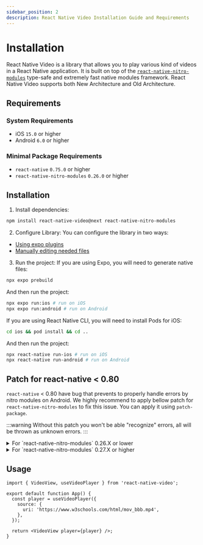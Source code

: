 ```yaml
---
sidebar_position: 2
description: React Native Video Installation Guide and Requirements
---
```

# Installation

React Native Video is a library that allows you to play various kind of videos in a React Native application. It is built on top of the [`react-native-nitro-modules`](https://nitro.margelo.com/docs/what-is-nitro) type-safe and extremely fast native modules framework. React Native Video supports both New Architecture and Old Architecture.

## Requirements

### System Requirements
- iOS `15.0` or higher
- Android `6.0` or higher

### Minimal Package Requirements
- `react-native` `0.75.0` or higher
- `react-native-nitro-modules` `0.26.0` or higher 

## Installation

1. Install dependencies:
```bash
npm install react-native-video@next react-native-nitro-modules
```

2. Configure Library:
You can configure the library in two ways:
- [Using expo plugins](./configuration/expo-plugin.md)
- [Manually editing needed files](./configuration/manual.md)

3. Run the project:
If you are using Expo, you will need to generate native files:
```bash
npx expo prebuild
```

And then run the project:
```bash
npx expo run:ios # run on iOS
npx expo run:android # run on Android
```

If you are using React Native CLI, you will need to install Pods for iOS:
```bash
cd ios && pod install && cd ..
```

And then run the project:
```bash
npx react-native run-ios # run on iOS
npx react-native run-android # run on Android
```

## Patch for react-native < 0.80

`react-native` < 0.80 have bug that prevents to properly handle errors by nitro modules on Android.
We highly recommend to apply bellow patch for `react-native-nitro-modules` to fix this issue.
You can apply it using `patch-package`.

:::warning
Without this patch you won't be able "recognize" errors, all will be thrown as unknown errors.
:::

<details>
  <summary>For `react-native-nitro-modules` 0.26.X or lower</summary>

  ```diff
  diff --git a/node_modules/react-native-nitro-modules/cpp/core/HybridFunction.hpp b/node_modules/react-native-nitro-modules/cpp/core/HybridFunction.hpp
  index aefd987..c2e06fb 100644
  --- a/node_modules/react-native-nitro-modules/cpp/core/HybridFunction.hpp
  +++ b/node_modules/react-native-nitro-modules/cpp/core/HybridFunction.hpp
  @@ -23,6 +23,10 @@ struct JSIConverter;
  #include <string>
  #include <type_traits>
  
  +#ifdef ANDROID
  +#include <fbjni/fbjni.h>
  +#endif
  +
  namespace margelo::nitro {
  
  using namespace facebook;
  @@ -118,6 +122,10 @@ public:
          std::string funcName = getHybridFuncFullName<THybrid>(kind, name, hybridInstance.get());
          std::string message = exception.what();
          throw jsi::JSError(runtime, funcName + ": " + message);
  +      } catch (const jni::JniException& exception) {
  +        std::string funcName = getHybridFuncFullName<THybrid>(kind, name, hybridInstance.get());
  +        std::string message = exception.what();
  +        throw jsi::JSError(runtime, funcName + ": " + message);
  #pragma clang diagnostic pop
  #endif
        } catch (...) {
  ```

  see [raw](https://github.com/TheWidlarzGroup/react-native-video/blob/v7/example/patches/react-native-nitro-modules%2B0.26.2.patch.old)
</details>

<details>
  <summary>For `react-native-nitro-modules` 0.27.X or higher</summary>

  ```diff
  diff --git a/node_modules/react-native-nitro-modules/cpp/core/HybridFunction.hpp b/node_modules/react-native-nitro-modules/cpp/core/HybridFunction.hpp
  index efcea05..ffad3f2 100644
  --- a/node_modules/react-native-nitro-modules/cpp/core/HybridFunction.hpp
  +++ b/node_modules/react-native-nitro-modules/cpp/core/HybridFunction.hpp
  @@ -23,6 +23,10 @@ struct JSIConverter;
  #include <string>
  #include <type_traits>

  +#ifdef ANDROID
  +#include <fbjni/fbjni.h>
  +#endif
  +
  namespace margelo::nitro {

  using namespace facebook;
  @@ -109,6 +113,15 @@ public:
          std::string funcName = getHybridFuncFullName<THybrid>(kind, name, hybridInstance.get());
          std::string message = exception.what();
          throw jsi::JSError(runtime, funcName + ": " + message);
  +#ifdef ANDROID
  +#pragma clang diagnostic push
  +#pragma clang diagnostic ignored "-Wexceptions"
  +      } catch (const jni::JniException& exception) {
  +        std::string funcName = getHybridFuncFullName<THybrid>(kind, name, hybridInstance.get());
  +        std::string message = exception.what();
  +        throw jsi::JSError(runtime, funcName + ": " + message);
  +#pragma clang diagnostic pop
  +#endif
        } catch (...) {
          // Some unknown exception was thrown - add method name information and re-throw as `JSError`.
          std::string funcName = getHybridFuncFullName<THybrid>(kind, name, hybridInstance.get());
  ```

  see [raw](https://github.com/TheWidlarzGroup/react-native-video/blob/v7/example/patches/react-native-nitro-modules%2B0.27.2.patch)
</details>


## Usage

```tsx title="App.tsx"
import { VideoView, useVideoPlayer } from 'react-native-video';

export default function App() {
  const player = useVideoPlayer({
    source: {
      uri: 'https://www.w3schools.com/html/mov_bbb.mp4',
    },
  });

  return <VideoView player={player} />;
}
```